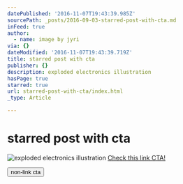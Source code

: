 ```yaml
---
datePublished: '2016-11-07T19:43:39.985Z'
sourcePath: _posts/2016-09-03-starred-post-with-cta.md
inFeed: true
author:
  - name: image by jyri
via: {}
dateModified: '2016-11-07T19:43:39.719Z'
title: starred post with cta
publisher: {}
description: exploded electronics illustration
hasPage: true
starred: true
url: starred-post-with-cta/index.html
_type: Article

---
```

# starred post with cta
![exploded electronics illustration](https://the-grid-user-content.s3-us-west-2.amazonaws.com/2ecb1846-e700-46f5-b633-c72459a31d79.png)
[Check this link CTA!][0]

<button data-role="cta" style="">non-link cta</button>



[0]: https://app.meemoo.org/